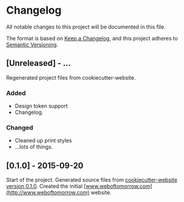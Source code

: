 # Changelog

All notable changes to this project will be documented in this file.

The format is based on [Keep a Changelog](https://keepachangelog.com/en/1.0.0/),
and this project adheres to [Semantic Versioning](https://semver.org/spec/v2.0.0.html).

<!--
Not every commit is added to this list, but many items listed are taken from the
git commit messages (`git shortlog 0.7.0..origin/develop`).

Types of changes

- **Added** for new features.
- **Changed** for changes in existing functionality.
- **Deprecated** for soon-to-be removed features.
- **Removed** for now removed features.
- **Fixed** for any bug fixes.
- **Security** in case of vulnerabilities.
-->

## [Unreleased] - ...

<!-- TODO: update changelog when developing -->

Regenerated project files from cookiecutter-website.

### Added

- Design token support
- Changelog.

### Changed

- Cleaned up print styles
- ...lots of things.

## [0.1.0] - 2015-09-20

Start of the project. Generated source files from
[cookiecutter-website version 0.1.0](https://github.com/jkenlooper/cookiecutter-website).
Created the initial [www.weboftomorrow.com](http://www.weboftomorrow.com) website.
